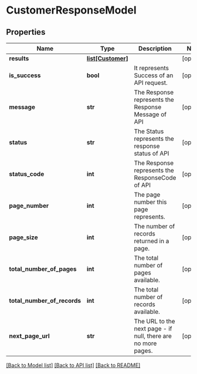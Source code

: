 # CustomerResponseModel

## Properties
Name | Type | Description | Notes
------------ | ------------- | ------------- | -------------
**results** | [**list[Customer]**](Customer.md) |  | [optional] 
**is_success** | **bool** | It represents Success of an API request. | [optional] 
**message** | **str** | The Response represents the Response Message  of API | [optional] 
**status** | **str** | The Status represents the response status of API | [optional] 
**status_code** | **int** | The Response represents the ResponseCode  of API | [optional] 
**page_number** | **int** | The page number this page represents. | [optional] 
**page_size** | **int** | The number of records returned in a page. | [optional] 
**total_number_of_pages** | **int** | The total number of pages available. | [optional] 
**total_number_of_records** | **int** | The total number of records available. | [optional] 
**next_page_url** | **str** | The URL to the next page - if null, there are no more pages. | [optional] 

[[Back to Model list]](../README.md#documentation-for-models) [[Back to API list]](../README.md#documentation-for-api-endpoints) [[Back to README]](../README.md)

